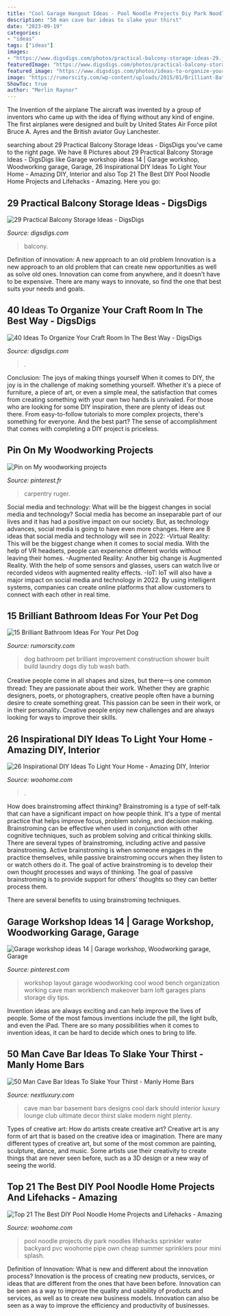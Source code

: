 ```yaml
---
title: "Cool Garage Hangout Ideas - Pool Noodle Projects Diy Park Noodles Lifehacks Sprinkler Water Backyard Pvc Woohome Pipe Own Cheap Summer Sprinklers Pour Mini Splash"
description: "50 man cave bar ideas to slake your thirst"
date: "2023-09-19"
categories:
- "ideas"
tags: ["ideas"]
images:
- "https://www.digsdigs.com/photos/practical-balcony-storage-ideas-29.jpg"
featuredImage: "https://www.digsdigs.com/photos/practical-balcony-storage-ideas-29.jpg"
featured_image: "https://www.digsdigs.com/photos/ideas-to-organize-your-craft-room-in-the-best-way-2.jpg"
image: "https://rumorscity.com/wp-content/uploads/2015/01/Brilliant-Bathroom-Ideas-For-Your-Pet-Dog-13.jpg"
ShowToc: true
author: "Merlin Raynor"
---
```



The Invention of the airplane
The aircraft was invented by a group of inventors who came up with the idea of flying without any kind of engine. The first airplanes were designed and built by United States Air Force pilot Bruce A. Ayres and the British aviator Guy Lanchester.

	

		
searching about 29 Practical Balcony Storage Ideas - DigsDigs you've came to the right page. We have 8 Pictures about 29 Practical Balcony Storage Ideas - DigsDigs like Garage workshop ideas 14 | Garage workshop, Woodworking garage, Garage, 26 Inspirational DIY Ideas To Light Your Home - Amazing DIY, Interior and also Top 21 The Best DIY Pool Noodle Home Projects and Lifehacks - Amazing. Here you go:
		
    
## 29 Practical Balcony Storage Ideas - DigsDigs

<img loading=lazy src="https://www.digsdigs.com/photos/practical-balcony-storage-ideas-29.jpg" onerror="this.onerror=null;this.src='https://tse1.mm.bing.net/th?id=OIP.wRdv3PhmuB5gjeHliy4dqgHaKU&amp;pid=15.1';" alt="29 Practical Balcony Storage Ideas - DigsDigs">

_Source: digsdigs.com_

>balcony. 

	

Definition of innovation: A new approach to an old problem
Innovation is a new approach to an old problem that can create new opportunities as well as solve old ones. Innovation can come from anywhere, and it doesn't have to be expensive. There are many ways to innovate, so find the one that best suits your needs and goals.

    
## 40 Ideas To Organize Your Craft Room In The Best Way - DigsDigs

<img loading=lazy src="https://www.digsdigs.com/photos/ideas-to-organize-your-craft-room-in-the-best-way-2.jpg" onerror="this.onerror=null;this.src='https://tse2.mm.bing.net/th?id=OIP.MtMS6vlPZ9sntUC9u8JR5AHaJ4&amp;pid=15.1';" alt="40 Ideas To Organize Your Craft Room In The Best Way - DigsDigs">

_Source: digsdigs.com_

>. 

	

Conclusion: The joys of making things yourself
When it comes to DIY, the joy is in the challenge of making something yourself. Whether it's a piece of furniture, a piece of art, or even a simple meal, the satisfaction that comes from creating something with your own two hands is unrivaled.
For those who are looking for some DIY inspiration, there are plenty of ideas out there. From easy-to-follow tutorials to more complex projects, there's something for everyone. And the best part? The sense of accomplishment that comes with completing a DIY project is priceless.

    
## Pin On My Woodworking Projects

<img loading=lazy src="https://i.pinimg.com/736x/95/d6/ad/95d6ada9418ab55e5f69df0562360008--woodworking-projects.jpg" onerror="this.onerror=null;this.src='https://tse2.mm.bing.net/th?id=OIP.aeIRBeLSydeVL-DJfWF30QHaNK&amp;pid=15.1';" alt="Pin on My woodworking projects">

_Source: pinterest.fr_

>carpentry ruger. 

	

Social media and technology: What will be the biggest changes in social media and technology?
Social media has become an inseparable part of our lives and it has had a positive impact on our society. But, as technology advances, social media is going to have even more changes. Here are 8 ideas that social media and technology will see in 2022: 
-Virtual Reality: This will be the biggest change when it comes to social media. With the help of VR headsets, people can experience different worlds without leaving their homes. 
-Augmented Reality: Another big change is Augmented Reality. With the help of some sensors and glasses, users can watch live or recorded videos with augmented reality effects. 
-IoT: IoT will also have a major impact on social media and technology in 2022. By using intelligent systems, companies can create online platforms that allow customers to connect with each other in real time.

    
## 15 Brilliant Bathroom Ideas For Your Pet Dog

<img loading=lazy src="https://rumorscity.com/wp-content/uploads/2015/01/Brilliant-Bathroom-Ideas-For-Your-Pet-Dog-13.jpg" onerror="this.onerror=null;this.src='https://tse4.mm.bing.net/th?id=OIP.eOH9lJkgUd1togKCoT1S7AHaLH&amp;pid=15.1';" alt="15 Brilliant Bathroom Ideas For Your Pet Dog">

_Source: rumorscity.com_

>dog bathroom pet brilliant improvement construction shower built build laundry dogs diy tub wash bath. 

	

Creative people come in all shapes and sizes, but there一s one common thread: They are passionate about their work. Whether they are graphic designers, poets, or photographers, creative people often have a burning desire to create something great. This passion can be seen in their work, or in their personality. Creative people enjoy new challenges and are always looking for ways to improve their skills.

    
## 26 Inspirational DIY Ideas To Light Your Home - Amazing DIY, Interior

<img loading=lazy src="https://www.woohome.com/wp-content/uploads/2013/09/DIY-Lighting-Ideas-23-11.jpg" onerror="this.onerror=null;this.src='https://tse1.mm.bing.net/th?id=OIP.w0HDiZvXm_qpGkp1CHhI0QHaQA&amp;pid=15.1';" alt="26 Inspirational DIY Ideas To Light Your Home - Amazing DIY, Interior">

_Source: woohome.com_

>. 

	

How does brainstroming affect thinking?
Brainstroming is a type of self-talk that can have a significant impact on how people think. It's a type of mental practice that helps improve focus, problem solving, and decision making. Brainstroming can be effective when used in conjunction with other cognitive techniques, such as problem solving and critical thinking skills.
There are several types of brainstroming, including active and passive brainstroming. Active brainstroming is when someone engages in the practice themselves, while passive brainstroming occurs when they listen to or watch others do it. The goal of active brainstroming is to develop their own thought processes and ways of thinking. The goal of passive brainstroming is to provide support for others' thoughts so they can better process them.

There are several benefits to using brainstroming techniques.

    
## Garage Workshop Ideas 14 | Garage Workshop, Woodworking Garage, Garage

<img loading=lazy src="https://i.pinimg.com/736x/4a/05/3e/4a053ef25e2ae26d23b4b9d9e4c840ec.jpg" onerror="this.onerror=null;this.src='https://tse1.mm.bing.net/th?id=OIP.BoXmZz-GjrT0-txMHjkKyQHaJ4&amp;pid=15.1';" alt="Garage workshop ideas 14 | Garage workshop, Woodworking garage, Garage">

_Source: pinterest.com_

>workshop layout garage woodworking cool wood bench organization working cave man workbench makeover barn loft garages plans storage diy tips. 

	

Invention ideas are always exciting and can help improve the lives of people. Some of the most famous inventions include the pill, the light bulb, and even the iPad. There are so many possibilities when it comes to invention ideas, it can be hard to decide which ones to bring to life.

    
## 50 Man Cave Bar Ideas To Slake Your Thirst - Manly Home Bars

<img loading=lazy src="http://nextluxury.com/wp-content/uploads/man-cave-basement-bar-ideas.jpg" onerror="this.onerror=null;this.src='https://tse3.mm.bing.net/th?id=OIP.n5Xf0FtazmBIdQucYxwQmAHaE8&amp;pid=15.1';" alt="50 Man Cave Bar Ideas To Slake Your Thirst - Manly Home Bars">

_Source: nextluxury.com_

>cave man bar basement bars designs cool dark should interior luxury lounge club ultimate decor thirst slake modern night plenty. 

	

Types of creative art: How do artists create creative art?
Creative art is any form of art that is based on the creative idea or imagination. There are many different types of creative art, but some of the most common are painting, sculpture, dance, and music. Some artists use their creativity to create things that are never seen before, such as a 3D design or a new way of seeing the world.

    
## Top 21 The Best DIY Pool Noodle Home Projects And Lifehacks - Amazing

<img loading=lazy src="http://www.woohome.com/wp-content/uploads/2015/06/pool-noodle-projects-woohome-11.jpg" onerror="this.onerror=null;this.src='https://tse1.mm.bing.net/th?id=OIP.9uhJReelO9Oj8vtOZRRw-wHaLJ&amp;pid=15.1';" alt="Top 21 The Best DIY Pool Noodle Home Projects and Lifehacks - Amazing">

_Source: woohome.com_

>pool noodle projects diy park noodles lifehacks sprinkler water backyard pvc woohome pipe own cheap summer sprinklers pour mini splash. 

	

Definition of Innovation: What is new and different about the innovation process?
Innovation is the process of creating new products, services, or ideas that are different from the ones that have been before. Innovation can be seen as a way to improve the quality and usability of products and services, as well as to create new business models. Innovation can also be seen as a way to improve the efficiency and productivity of businesses.

